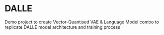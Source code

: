 # DALLE

Demo project to create Vector-Quantised VAE & Language Model combo to replicate DALLE model architecture and training process
